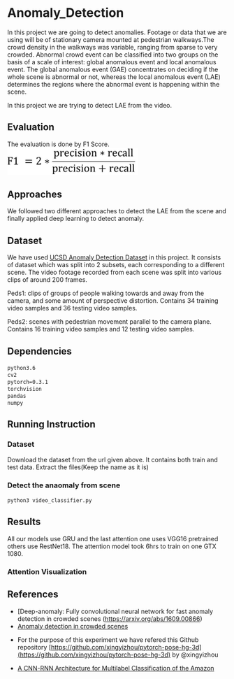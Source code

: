 # Anomaly_Detection
In this project we are going to detect anomalies. Footage or data that we are using will be of stationary camera mounted at pedestrian walkways.The crowd density in the walkways was variable, ranging from sparse to very crowded. Abnormal crowd event can be classified into two groups on the basis of a scale of interest: global anomalous event and local anomalous event. The global anomalous event (GAE) concentrates on deciding if the whole scene is abnormal or not, whereas the local anomalous event (LAE) determines the regions where the abnormal event is happening within the scene.

In this project we are trying to detect LAE from the video.

## Evaluation
The evaluation is done by F1 Score.
<img src = "images/f1-score.jpg" width = "300" >

## Approaches 
We followed two different approaches to detect the LAE from the scene and finally applied deep learning to detect anomaly. 

## Dataset
We have used [UCSD Anomaly Detection Dataset](http://www.svcl.ucsd.edu/projects/anomaly/UCSD_Anomaly_Dataset.tar.gz) in this project. It consists of dataset which was split into 2 subsets, each corresponding to a different scene. The video footage recorded from each scene was split into various clips of around 200 frames.

Peds1: clips of groups of people walking towards and away from the camera, and some amount of perspective distortion. Contains 34 training video samples and 36 testing video samples. 

Peds2: scenes with pedestrian movement parallel to the camera plane. Contains 16 training video samples and 12 testing video samples.

## Dependencies

	python3.6
	cv2
	pytorch=0.3.1
	torchvision
	pandas
	numpy

## Running Instruction

### Dataset
Download the dataset from the url given above. It contains both train and test data. Extract the files(Keep the name as it is) 

### Detect the anaomaly from scene
	
	python3 video_classifier.py
	
## Results

All our models use GRU and the last attention one uses VGG16 pretrained others use RestNet18. The attention model took 6hrs to train on one GTX 1080. 

### Attention Visualization

## References

- [Deep-anomaly: Fully convolutional neural network for fast anomaly detection in crowded scenes (https://arxiv.org/abs/1609.00866)
- [Anomaly detection in crowded scenes](https://ieeexplore.ieee.org/document/5539872)
* For the purpose of this experiment we have refered this Github repository [https://github.com/xingyizhou/pytorch-pose-hg-3d](https://github.com/xingyizhou/pytorch-pose-hg-3d) by @xingyizhou

- [A CNN-RNN Architecture for Multilabel Classification of the Amazon](cs231n.stanford.edu/reports/2017/posters/903.pdf)
 


